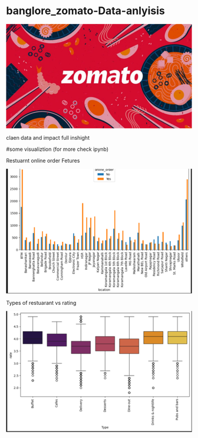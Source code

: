 # banglore_zomato-Data-anlyisis


![zomato logo](https://github.com/saurav190101/banglore_zomato-Data-anlyis/blob/main/buy-zomato-reviews-india-1024x576.jpg)


claen  data and impact full inshight

#some visualiztion (for more check ipynb)


																				
Restuarnt online order Fetures

![Restuarnt online order Fetures](https://github.com/saurav190101/banglore_zomato-Data-anlyis/blob/main/Screenshot%202025-02-03%20132104.png)



																					
Types of restuarant vs rating

![Types of restuarant vs rating](https://github.com/saurav190101/banglore_zomato-Data-anlyis/blob/main/Screenshot%202025-02-03%20131957.png)
